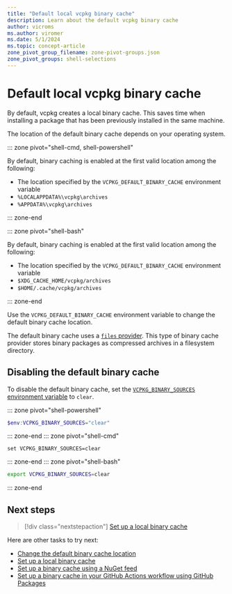 ```yaml
---
title: "Default local vcpkg binary cache"
description: Learn about the default vcpkg binary cache
author: vicroms
ms.author: viromer
ms.date: 5/1/2024
ms.topic: concept-article
zone_pivot_group_filename: zone-pivot-groups.json
zone_pivot_groups: shell-selections
---
```

# Default local vcpkg binary cache

By default, vcpkg creates a local binary cache. This saves time when installing a package that has been previously installed in the same machine.

The location of the default binary cache depends on your operating system.

::: zone pivot="shell-cmd, shell-powershell"

By default, binary caching is enabled at the first valid location among the following:

* The location specified by the `VCPKG_DEFAULT_BINARY_CACHE` environment variable
* `%LOCALAPPDATA%\vcpkg\archives`
* `%APPDATA%\vcpkg\archives`

::: zone-end

::: zone pivot="shell-bash"

By default, binary caching is enabled at the first valid location among the following:

* The location specified by the `VCPKG_DEFAULT_BINARY_CACHE` environment variable
* `$XDG_CACHE_HOME/vcpkg/archives`
* `$HOME/.cache/vcpkg/archives`

::: zone-end

Use the `VCPKG_DEFAULT_BINARY_CACHE` environment variable to change the default binary cache
location.

The default binary cache uses a [`files` provider](../reference/binarycaching.md#files). This
type of binary cache provider stores binary packages as compressed archives in a filesystem
directory.

## Disabling the default binary cache

To disable the default binary cache, set the [`VCPKG_BINARY_SOURCES` environment
variable](../reference/binarycaching.md#configuration-syntax) to `clear`.

::: zone pivot="shell-powershell"

```PowerShell
$env:VCPKG_BINARY_SOURCES="clear"
```

::: zone-end
::: zone pivot="shell-cmd"

```console
set VCPKG_BINARY_SOURCES=clear
```

::: zone-end
::: zone pivot="shell-bash"

```bash
export VCPKG_BINARY_SOURCES=clear
```

::: zone-end

## Next steps

> [!div class="nextstepaction"]
> [Set up a local binary cache](binary-caching-local.md)

Here are other tasks to try next:

* [Change the default binary cache location](binary-caching-default.md)
* [Set up a local binary cache](binary-caching-local.md)
* [Set up a binary cache using a NuGet feed](binary-caching-nuget.md)
* [Set up a binary cache in your GitHub Actions workflow using GitHub Packages](binary-caching-github-packages.md)
